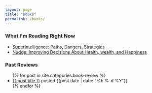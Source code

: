 ```yaml
---
layout: page
title: "Books"
permalink: /books/
---
```


### What I'm Reading Right Now
- [Superintelligence: Paths, Dangers, Strategies](https://www.goodreads.com/book/show/20527133-superintelligence)
- [Nudge: Improving Decisions About Health, wealth, and Happiness](https://www.goodreads.com/book/show/3450744-nudge)


### Past Reviews
<ul>
  {% for post in site.categories.book-review %}
    <li>
      <a href="{{ post.url }}">{{ post.title }}</a> posted {{post.date | date: "%b %-d %Y"}}
    </li>
  {% endfor %}
</ul>

